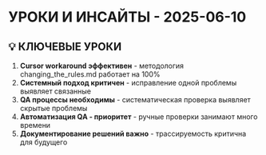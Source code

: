 # УРОКИ И ИНСАЙТЫ - 2025-06-10

## 💡 КЛЮЧЕВЫЕ УРОКИ
1. **Cursor workaround эффективен** - методология changing_the_rules.md работает на 100%
2. **Системный подход критичен** - исправление одной проблемы выявляет связанные
3. **QA процессы необходимы** - систематическая проверка выявляет скрытые проблемы
4. **Автоматизация QA - приоритет** - ручные проверки занимают много времени
5. **Документирование решений важно** - трассируемость критична для будущего
